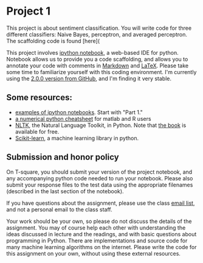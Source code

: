# Project 1 #

This project is about sentiment classification. You will write code
for three different classifiers: Naive Bayes, perceptron, and averaged
perceptron. The scaffolding code is found [here](

This project involves
[ipython notebook](http://ipython.org/notebook.html), a web-based IDE
for python. Notebook allows us to provide you a code scaffolding, and
allows you to annotate your code with comments in
[Markdown](http://en.wikipedia.org/wiki/Markdown) and
[LaTeX](http://en.wikipedia.org/wiki/LaTeX). Please take some time to
familiarize yourself with this coding environment. I'm currently using
the [2.0.0 version from GitHub](https://github.com/ipython/ipython),
and I'm finding it very stable.

## Some resources: ##

- [examples of ipython notebooks](https://github.com/ipython/ipython/tree/master/examples/notebooks#a-collection-of-notebooks-for-using-ipython-effectively). Start with "Part 1."
- [a numerical python cheatsheet](http://mathesaurus.sourceforge.net/matlab-python-xref.pdf)
  for matlab and R users
- [NLTK](http://nltk.org/), the Natural Language Toolkit, in Python. Note that [the book](http://nltk.org/book/) is available for free.
- [Scikit-learn](http://scikit-learn.org/stable/), a machine learning library in python.

## Submission and honor policy ##

On T-square, you should submit your version of the project notebook,
and any accompanying python code needed to run your notebook. Please
also submit your response files to the test data using the appropriate
filenames (described in the last section of the notebook).

If you have questions about the assignment, please use the class
[email list](https://groups.google.com/forum/#!forum/gt-nlp-class-fa2013),
and not a personal email to the class staff.

Your work should be your own, so please do not discuss the details of
the assignment. You may of course help each other with understanding
the ideas discussed in lecture and the readings, and with basic
questions about programming in Python. There are implementations and
source code for many machine learning algorithms on the
internet. Please write the code for this assignment on your own,
without using these external resources.
